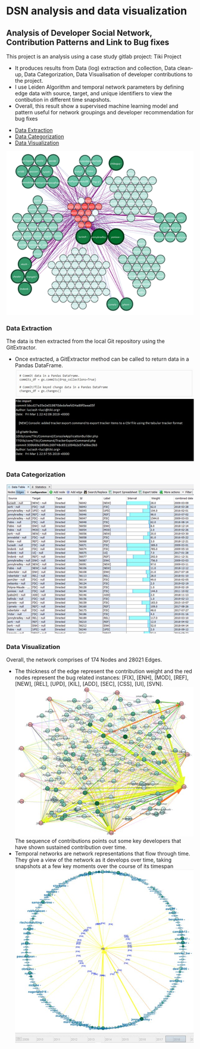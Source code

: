 # DSN analysis and data visualization
## Analysis of Developer Social Network, Contribution Patterns and Link to Bug fixes

This project is an analysis using a case study gitlab project: Tiki Project
+ It produces results from Data (log) extraction and collection, Data clean-up, Data Categorization, Data Visualisation of developer contributions to the project.
+ I use Leiden Algorithm and temporal network parameters by defining edge data with source, target, and unique identifiers to view the contibution in different time snapshots.
+ Overall, this result show a supervised machine learning model and pattern useful for network groupings and developer recommendation for bug fixes

- [Data Extraction](#data-extraction)
- [Data Categorization](#data-categorization)
- [Data Visualization](#data-visualization)


![DSN visualization result](https://github.com/Edwin-programmer/DSN-analysis-data-visualization/blob/main/DSN%20files/Grouping%20result.png)
### Data Extraction
The data is then extracted from the local Git repository using the GitExtractor. 
+ Once extracted, a GitExtractor method can be called to return data in a Pandas DataFrame.
![DSN visualization result](https://github.com/Edwin-programmer/DSN-analysis-data-visualization/blob/main/DSN%20files/extract1.jpg)
![DSN visualization result](https://github.com/Edwin-programmer/DSN-analysis-data-visualization/blob/main/DSN%20files/extract2.jpg)
### Data Categorization
![DSN visualization result](https://github.com/Edwin-programmer/DSN-analysis-data-visualization/blob/main/DSN%20files/edge1.jpg)
### Data Visualization
Overall, the network comprises of 174 Nodes and 28021 Edges. 
+ The thickness of the edge represent the contribution weight and the red nodes represent the bug related instances: [FIX], [ENH], [MOD], [REF], [NEW], [REL], [UPD], [KIL], [ADD], [SEC], [CSS], [UI], [SVN].
![DSN visualization result](https://github.com/Edwin-programmer/DSN-analysis-data-visualization/blob/main/DSN%20files/visualize1.jpg)
The sequence of contributions points out some key developers that have shown sustained contribution over time.
+ Temporal networks are network representations that flow through time. They give a view of the network as it develops over time, taking snapshots at a few key moments over the course of its timespan
![DSN visualization result](https://github.com/Edwin-programmer/DSN-analysis-data-visualization/blob/main/DSN%20files/visualize2.jpg)
![DSN visualization result](https://github.com/Edwin-programmer/DSN-analysis-data-visualization/blob/main/DSN%20files/visualize3.jpg)
